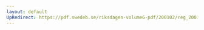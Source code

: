 ```yaml
---
layout: default
UpRedirect: https://pdf.swedeb.se/riksdagen-volumeG-pdf/200102/reg_200102/reg_200102_0415.pdf
---
```

